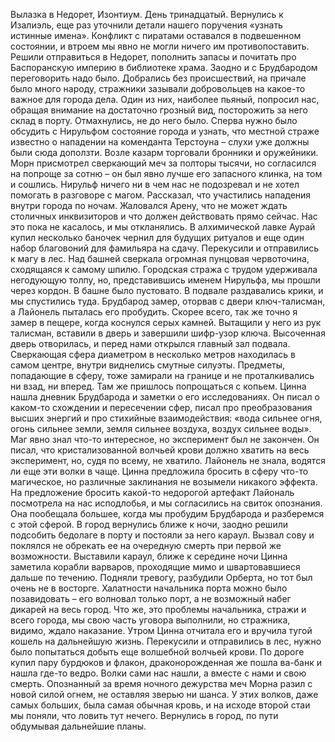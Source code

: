 Вылазка в Недорет, Изонтиум. День тринадцатый.
Вернулись к Изалиэль, еще раз уточнили детали нашего поручения «узнать истинные имена». Конфликт с пиратами оставался в подвешенном состоянии, и втроем мы явно не могли ничего им противопоставить. Решили отправиться в Недорет, пополнить запасы и почитать про Баспоранскую империю в библиотеке храма. Заодно и с Брудбародом переговорить надо было. 
Добрались без происшествий, на причале было много народу, стражники зазывали добровольцев на какое-то важное для города дела. Один из них, наиболее пьяный, попросил нас, обращая внимание на достаточно грозный вид, посторожить за него склад в порту. Отмахнулись, не до него было. Сперва нужно было обсудить с Нирульфом состояние города и узнать, что местной страже известно о нападении на коменданта Терстоуна – слухи уже должны были сюда доползти. Возле казарм торговали бронники и оружейники. Морн присмотрел сверкающий меч за полторы тысячи, но согласился на попроще за сотню – он был явно лучше его запасного клинка, на том и сошлись. Нирульф ничего ни в чем нас не подозревал и не хотел помогать в разговоре с магом. Рассказал, что участились нападения внутри города по ночам. Жаловался Арену, что не может ждать столичных инквизиторов и что должен действовать прямо сейчас. Нас это пока не касалось, и мы откланялись. В алхимической лавке Аурай купил несколько баночек чернил для будущих ритуалов и еще один набор благовоний для фамильяра на сдачу. Перекусили и отправились к магу в лес.
Над башней сверкала огромная пунцовая червоточина, сходящаяся к самому шпилю. Городская стража с трудом удерживала негодующую толпу, но, представившись именем Нирульфа, мы прошли через кордон. В башне было пустовато. В подвале раздавались крики, и мы спустились туда. Брудбарод замер, оторвав с двери ключ-талисман, а Лайонель пыталась его пробудить. Скорее всего, так же точно я замер в пещере, когда коснулся серых камней. Вытащили у него из рук талисман, вставили в дверь и завершили шифр-узор ключа. Высоченная дверь отворилась, и перед нами открылся главный зал подвала. Сверкающая сфера диаметром в несколько метров находилась в самом центре, внутри виднелись смутные силуэты. Предметы, попадающие в сферу, тоже замирали на границе и не проталкивались ни взад, ни вперед. Там же пришлось попрощаться с копьем. Цинна нашла дневник Брудбарода и заметки о его исследованиях. Он писал о каком-то схождении и пересечении сфер, писал про преобразования высших энергий и про стихийные взаимодействия: «вода сильнее огня, огонь сильнее земли, земля сильнее воздуха, воздух сильнее воды». Маг явно знал что-то интересное, но эксперимент был не закончен. Он писал, что кристализованной волчьей крови должно хватить на весь эксперимент, но, судя по всему, не хватило. Лайонель не знала, водятся ли еще эти волки в чаще. Цинна предложила бросить в сферу что-то магическое, но различные заклинания не возымели никакого эффекта. На предложение бросить какой-то недорогой артефакт Лайональ посмотрела на нас исподлобья, и мы согласились на свиток опознания. Она пообещала большее, когда мы пробудим Брудбарода и разберемся с этой сферой.
В город вернулись ближе к ночи, заодно решили подсобить бедолаге в порту и постояли за него караул. Вызвал сову и поклялся не обрекать ее на очередную смерть при первой же возможности. Выставили караул, ближе к середине ночи Цинна заметила корабли варваров, проходящие мимо и швартовавшиеся дальше по течению. Подняли тревогу, разбудили Орберта, но тот был очень не в восторге. Халатности начальника порта можно было позавидовать – его волновал только порт, а не возможный набег дикарей на весь город. Что же, это проблемы начальника, стражи и всего города, мы свою часть уговора выполнили, но стражника, видимо, ждало наказание. Утром Цинна отчитала его и вручила тугой кошель на дальнейшую жизнь. Перекусили и отправились в лес, нужно было попытаться добыть еще волшебной волчьей крови. По дороге купил пару бурдюков и флакон, драконорожденная же пошла ва-банк и нашла где-то ведро. Волки сами нас нашли, а вместе с нами и свою смерть. Опознанный за время ночного дежурства меч Морна разил с новой силой огнем, не оставляя зверью ни шанса. У этих волков, даже самых больших, была самая обычная кровь, и на исходе второй стаи мы поняли, что ловить тут нечего. Вернулись в город, по пути обдумывая дальнейшие планы.